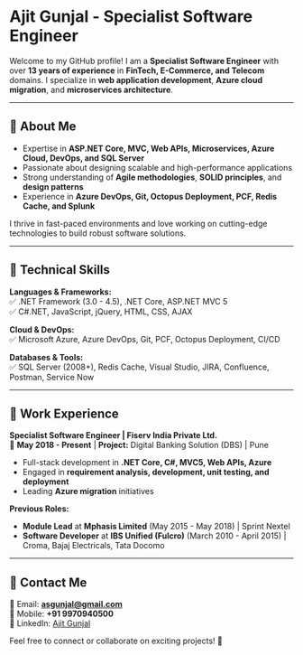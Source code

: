 # Ajit Gunjal - Specialist Software Engineer  

Welcome to my GitHub profile! I am a **Specialist Software Engineer** with over **13 years of experience** in **FinTech, E-Commerce, and Telecom** domains. I specialize in **web application development**, **Azure cloud migration**, and **microservices architecture**.  

---

## 🔹 About Me  

- Expertise in **ASP.NET Core, MVC, Web APIs, Microservices, Azure Cloud, DevOps, and SQL Server**  
- Passionate about designing scalable and high-performance applications  
- Strong understanding of **Agile methodologies**, **SOLID principles**, and **design patterns**  
- Experience in **Azure DevOps, Git, Octopus Deployment, PCF, Redis Cache, and Splunk**  

I thrive in fast-paced environments and love working on cutting-edge technologies to build robust software solutions.  

---

## 🔹 Technical Skills  

**Languages & Frameworks:**  
✅ .NET Framework (3.0 - 4.5), .NET Core, ASP.NET MVC 5  
✅ C#.NET, JavaScript, jQuery, HTML, CSS, AJAX  

**Cloud & DevOps:**  
✅ Microsoft Azure, Azure DevOps, Git, PCF, Octopus Deployment, CI/CD  

**Databases & Tools:**  
✅ SQL Server (2008+), Redis Cache, Visual Studio, JIRA, Confluence, Postman, Service Now  

---

## 🔹 Work Experience  

**Specialist Software Engineer | Fiserv India Private Ltd.**  
📅 **May 2018 - Present** | **Project:** Digital Banking Solution (DBS) | Pune  
- Full-stack development in **.NET Core, C#, MVC5, Web APIs, Azure**  
- Engaged in **requirement analysis, development, unit testing, and deployment**  
- Leading **Azure migration** initiatives  

**Previous Roles:**  
- **Module Lead** at **Mphasis Limited** (May 2015 - May 2018) | Sprint Nextel  
- **Software Developer** at **IBS Unified (Fulcro)** (March 2010 - April 2015) | Croma, Bajaj Electricals, Tata Docomo  

---

## 🔹 Contact Me  

📧 Email: **asgunjal@gmail.com**  
📱 Mobile: **+91 9970940500**  
🔗 LinkedIn: [Ajit Gunjal](https://www.linkedin.com/in/ajitgunjal/)  

Feel free to connect or collaborate on exciting projects! 🚀  
